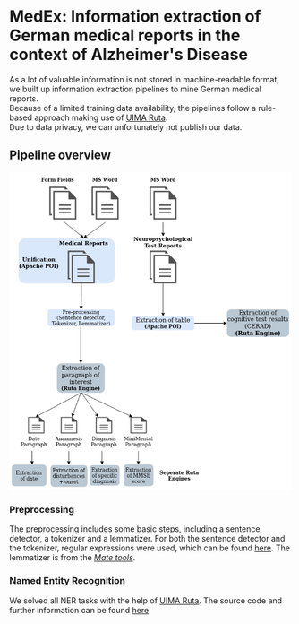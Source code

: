 # MedEx: Information extraction of German medical reports in the context of Alzheimer's Disease

As a lot of valuable information is not stored in machine-readable format, we built up information extraction pipelines to mine German medical reports.  
Because of a limited training data availability, the pipelines follow a rule-based approach making use of [UIMA Ruta](https://uima.apache.org/ruta.html).    
Due to data privacy, we can unfortunately not publish our data.  

## Pipeline overview 
![](img/workflow.png)

### Preprocessing
The preprocessing includes some basic steps, including a sentence detector, a tokenizer and a lemmatizer. For both the sentence detector and the tokenizer, regular expressions were used, which can be found [here](/preprocessing). The lemmatizer is from the [*Mate tools*](https://www.ims.uni-stuttgart.de/en/research/resources/tools/matetools/). 

### Named Entity Recognition 
We solved all NER tasks with the help of [UIMA Ruta](https://uima.apache.org/ruta.html). The source code and further information can be found [here](/RutaRules) 


